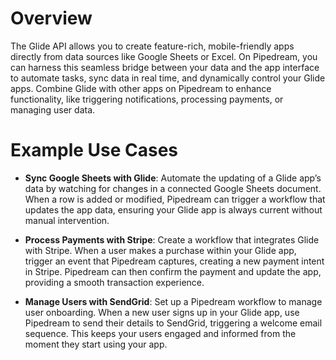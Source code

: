 # Overview

The Glide API allows you to create feature-rich, mobile-friendly apps directly from data sources like Google Sheets or Excel. On Pipedream, you can harness this seamless bridge between your data and the app interface to automate tasks, sync data in real time, and dynamically control your Glide apps. Combine Glide with other apps on Pipedream to enhance functionality, like triggering notifications, processing payments, or managing user data.

# Example Use Cases

- **Sync Google Sheets with Glide**: Automate the updating of a Glide app’s data by watching for changes in a connected Google Sheets document. When a row is added or modified, Pipedream can trigger a workflow that updates the app data, ensuring your Glide app is always current without manual intervention.

- **Process Payments with Stripe**: Create a workflow that integrates Glide with Stripe. When a user makes a purchase within your Glide app, trigger an event that Pipedream captures, creating a new payment intent in Stripe. Pipedream can then confirm the payment and update the app, providing a smooth transaction experience.

- **Manage Users with SendGrid**: Set up a Pipedream workflow to manage user onboarding. When a new user signs up in your Glide app, use Pipedream to send their details to SendGrid, triggering a welcome email sequence. This keeps your users engaged and informed from the moment they start using your app.
